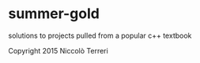 # summer-gold
solutions to projects pulled from a popular c++ textbook

Copyright 2015 Niccolò Terreri
